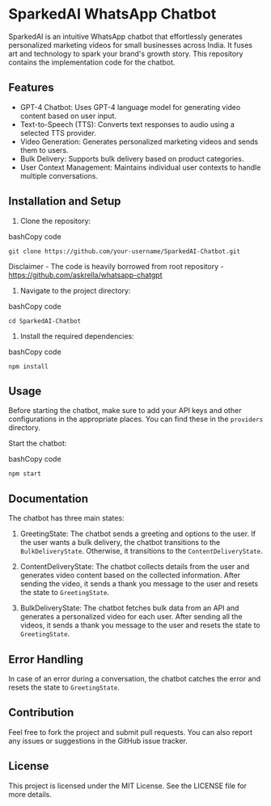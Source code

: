 SparkedAI WhatsApp Chatbot
==========================

SparkedAI is an intuitive WhatsApp chatbot that effortlessly generates personalized marketing videos for small businesses across India. It fuses art and technology to spark your brand's growth story. This repository contains the implementation code for the chatbot.

Features
--------

-   GPT-4 Chatbot: Uses GPT-4 language model for generating video content based on user input.
-   Text-to-Speech (TTS): Converts text responses to audio using a selected TTS provider.
-   Video Generation: Generates personalized marketing videos and sends them to users.
-   Bulk Delivery: Supports bulk delivery based on product categories.
-   User Context Management: Maintains individual user contexts to handle multiple conversations.

Installation and Setup
----------------------

1.  Clone the repository:

bashCopy code

`git clone https://github.com/your-username/SparkedAI-Chatbot.git`


Disclaimer - The code is heavily borrowed from root repository -  https://github.com/askrella/whatsapp-chatgpt

1.  Navigate to the project directory:

bashCopy code

`cd SparkedAI-Chatbot`

1.  Install the required dependencies:

bashCopy code

`npm install`

Usage
-----

Before starting the chatbot, make sure to add your API keys and other configurations in the appropriate places. You can find these in the `providers` directory.

Start the chatbot:

bashCopy code

`npm start`

Documentation
-------------

The chatbot has three main states:

1.  GreetingState: The chatbot sends a greeting and options to the user. If the user wants a bulk delivery, the chatbot transitions to the `BulkDeliveryState`. Otherwise, it transitions to the `ContentDeliveryState`.

2.  ContentDeliveryState: The chatbot collects details from the user and generates video content based on the collected information. After sending the video, it sends a thank you message to the user and resets the state to `GreetingState`.

3.  BulkDeliveryState: The chatbot fetches bulk data from an API and generates a personalized video for each user. After sending all the videos, it sends a thank you message to the user and resets the state to `GreetingState`.

Error Handling
--------------

In case of an error during a conversation, the chatbot catches the error and resets the state to `GreetingState`.

Contribution
------------

Feel free to fork the project and submit pull requests. You can also report any issues or suggestions in the GitHub issue tracker.

License
-------

This project is licensed under the MIT License. See the LICENSE file for more details.